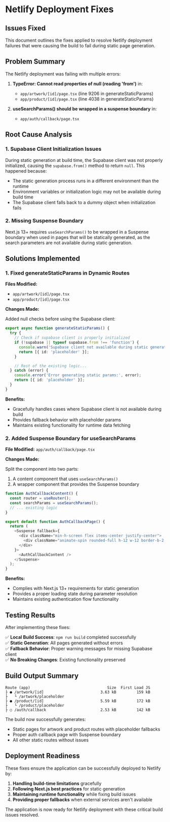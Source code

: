 # Netlify Deployment Fixes

## Issues Fixed

This document outlines the fixes applied to resolve Netlify deployment failures that were causing the build to fail during static page generation.

## Problem Summary

The Netlify deployment was failing with multiple errors:

1. **TypeError: Cannot read properties of null (reading 'from')** in:
   - `app/artwork/[id]/page.tsx` (line 9206 in generateStaticParams)
   - `app/product/[id]/page.tsx` (line 4038 in generateStaticParams)

2. **useSearchParams() should be wrapped in a suspense boundary** in:
   - `app/auth/callback/page.tsx`

## Root Cause Analysis

### 1. Supabase Client Initialization Issues

During static generation at build time, the Supabase client was not properly initialized, causing the `supabase.from()` method to return `null`. This happened because:

- The static generation process runs in a different environment than the runtime
- Environment variables or initialization logic may not be available during build time
- The Supabase client falls back to a dummy object when initialization fails

### 2. Missing Suspense Boundary

Next.js 13+ requires `useSearchParams()` to be wrapped in a Suspense boundary when used in pages that will be statically generated, as the search parameters are not available during static generation.

## Solutions Implemented

### 1. Fixed generateStaticParams in Dynamic Routes

**Files Modified:**
- `app/artwork/[id]/page.tsx`
- `app/product/[id]/page.tsx`

**Changes Made:**

Added null checks before using the Supabase client:

```typescript
export async function generateStaticParams() {
  try {
    // Check if supabase client is properly initialized
    if (!supabase || typeof supabase.from !== 'function') {
      console.warn('Supabase client not available during static generation, using fallback');
      return [{ id: 'placeholder' }];
    }

    // Rest of the existing logic...
  } catch (error) {
    console.error('Error generating static params:', error);
    return [{ id: 'placeholder' }];
  }
}
```

**Benefits:**
- Gracefully handles cases where Supabase client is not available during build
- Provides fallback behavior with placeholder params
- Maintains existing functionality for runtime data fetching

### 2. Added Suspense Boundary for useSearchParams

**File Modified:** `app/auth/callback/page.tsx`

**Changes Made:**

Split the component into two parts:
1. A content component that uses `useSearchParams()`
2. A wrapper component that provides the Suspense boundary

```typescript
function AuthCallbackContent() {
  const router = useRouter();
  const searchParams = useSearchParams();
  // ... existing logic
}

export default function AuthCallbackPage() {
  return (
    <Suspense fallback={
      <div className="min-h-screen flex items-center justify-center">
        <div className="animate-spin rounded-full h-12 w-12 border-b-2 border-primary" />
      </div>
    }>
      <AuthCallbackContent />
    </Suspense>
  );
}
```

**Benefits:**
- Complies with Next.js 13+ requirements for static generation
- Provides a proper loading state during parameter resolution
- Maintains existing authentication flow functionality

## Testing Results

After implementing these fixes:

✅ **Local Build Success**: `npm run build` completed successfully  
✅ **Static Generation**: All pages generated without errors  
✅ **Fallback Behavior**: Proper warning messages for missing Supabase client  
✅ **No Breaking Changes**: Existing functionality preserved  

## Build Output Summary

```
Route (app)                                  Size  First Load JS    
├ ● /artwork/[id]                         3.63 kB         159 kB
├   └ /artwork/placeholder
├ ● /product/[id]                         5.59 kB         172 kB
├   └ /product/placeholder
├ ○ /auth/callback                        2.53 kB         142 kB
```

The build now successfully generates:
- Static pages for artwork and product routes with placeholder fallbacks
- Proper auth callback page with Suspense boundary
- All other static routes without issues

## Deployment Readiness

These fixes ensure the application can be successfully deployed to Netlify by:

1. **Handling build-time limitations** gracefully
2. **Following Next.js best practices** for static generation
3. **Maintaining runtime functionality** while fixing build issues
4. **Providing proper fallbacks** when external services aren't available

The application is now ready for Netlify deployment with these critical build issues resolved.
